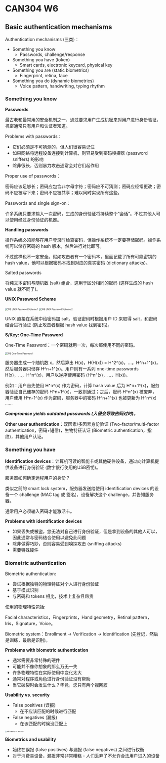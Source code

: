 # CAN304 W6

## Basic authentication mechanisms

Authentication mechanisms (三类)：

* Something you know
  * Passwords, challenge/response
* Something you have (token)
  * Smart cards, electronic keycard, physical key
* Something you are (static biometrics)
  * Fingerprint, retina, face
* Something you do (dynamic biometrics)
  * Voice pattern, handwriting, typing rhythm



### Something you know

**Passwords**

最古老和最常用的安全机制之一，通过要求用户生成机密来对用户进行身份验证，机密通常只有用户和认证者知道。



Problems with passwords：

* 它们必须是不可猜测的，但人们很容易记住
* 如果网络将远程设备连接到计算机，则容易受到密码嗅探器 (password sniffers) 的影响
* 除非很长，否则暴力攻击通常会对它们起作用



Proper use of passwords：

密码应该足够长；密码应包含非字母字符；密码应不可猜测；密码应经常更改；密码不应被写下来；密码不应被共享；难以同时实现所有这些。



Passwords and single sign-on：

许多系统只要求输入一次密码，生成的身份验证将持续整个“会话”。不过其他人可以使用经过身份验证的机器。



**Handling passwords**

操作系统必须能够在用户登录时检查密码，但操作系统不一定要存储密码。操作系统可以储存密码的 hash 版本，然后进行对比即可。

不过这样也不一定安全。假如攻击者有一个密码本，里面记载了所有可能密钥的 hash value，他可以根据密码本找到对应的真实密码 (dictionary attacks)。



Salted passwords

将纯文本密码与随机数 (salt) 组合，这用于区分相同的密码 (这样生成的 hash value 就不同了)。



**UNIX Password Scheme**

<img src="D:\Files\Learning Materials\Y4\Semester-2\CAN304\MD Picture\W6 UNIX Password Scheme 1.png" alt="W6 UNIX Password Scheme 1" style="zoom: 50%;" />

<img src="D:\Files\Learning Materials\Y4\Semester-2\CAN304\MD Picture\W6 UNIX Password Scheme 2.png" alt="W6 UNIX Password Scheme 2" style="zoom:50%;" />

UNIX 直接在系统中给密码加 salt，验证密码时根据用户 ID 来取得 salt，和密码结合进行验证 (防止攻击者根据 hash value 找到密码)。



**S/Key: One-Time Password**

One-Time Password：一个密码就用一次，每次都使用不同的密码。

<img src="D:\Files\Learning Materials\Y4\Semester-2\CAN304\MD Picture\W6 One-Time Password.png" alt="W6 One-Time Password" style="zoom: 50%;" />

服务器生成一个随机数 x，然后算出 H(x)，H(H(x)) = H^2^(x)，...，H^n+1^(x)，然后服务器只储存 H^n+1^(x)。用户则有一系列 one-time passwords H(x)，...，H^n^(x)，用户以逆序使用密码 (H^n^(x)，...，H(x))。

例如：用户首先使用 H^n^(x) 作为密码，计算 hash value 后为 H^n+1^(x)，服务器验证自己储存的密码 H^n+1^(x)，一致则通过；之后，密码 H^n^(x) 被废弃，用户使用 H^n-1^(x) 作为密码，服务器中的密码 H^n+1^(x) 也被更新为 H^n^(x) ......



***Compromise yields outdated passwords (入侵会导致密码过时)。***



**Other user authentication**：双因素/多因素身份验证 (Two-factor/multi-factor authentication，密码+短信)，生物特征认证 (Biometric authentication，指纹)，其他用户认证。



### Something you have

**Identification devices**：计算机可读的智能卡或其他硬件设备，通过向计算机提供设备进行身份验证 (数字银行使用的USB密钥)。



服务器如何确定远程用户的身份？

类似之前的 smart lock system，服务器发送给使用 identification devices 的设备一个 challenge (MAC tag 或 签名)，设备解决这个 challenge，并告知服务器。

通常用户必须输入密码才能激活卡。



**Problems with identification devices**

* 如果丢失或被盗，您无法对自己进行身份验证，但是拿到设备的其他人可以，因此通常与密码结合使用以避免此问题
* 除非做得巧妙，否则容易受到嗅探攻击 (sniffing attacks)
* 需要特殊硬件



### Biometric authentication

Biometric authentication:

* 尝试根据独特的物理特征对个人进行身份验证
* 基于模式识别
* 与密码和 tokens 相比，技术上复杂且昂贵



使用的物理特性包括:

Facial characteristics，Fingerprints，Hand geometry，Retinal pattern，Iris，Signature，Voice。



Biometric system：Enrollment -> Verification -> Identification (先登记，然后是训练，最后是识别)。



**Problems with biometric authentication**

* 通常需要非常特殊的硬件
* 可能并不像你想象的那么万无一失
* 许多物理特性在实际使用中变化太大
* 通常对程序或角色进行身份验证没有帮助
* 当它破裂时会发生什么？毕竟，您只有两个视网膜



**Usability vs. security**

* False positives (误报)
  * 在不应该匹配的时候进行匹配
* False negatives (漏报)
  * 在该匹配的时候没匹配上

<img src="D:\Files\Learning Materials\Y4\Semester-2\CAN304\MD Picture\W6 Usability vs. security.png" alt="W6 Usability vs. security" style="zoom: 33%;" />



**Biometrics and usability**

* 始终在误报 (false positives) 与漏报 (false negatives) 之间进行权衡
* 对于消费类设备，漏报非常非常糟糕 - 人们丢弃了不允许合法用户进入的设备

